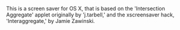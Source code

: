 This is a screen saver for OS X, that is based on the 'Intersection Aggregate' applet originally by 'j.tarbell,' and the xscreensaver hack, 'Interaggregate,' by Jamie Zawinski.